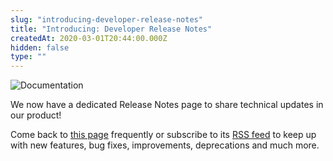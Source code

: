 ```yaml
---
slug: "introducing-developer-release-notes"
title: "Introducing: Developer Release Notes"
createdAt: 2020-03-01T20:44:00.000Z
hidden: false
type: ""
---
```


![Documentation](https://img.shields.io/badge/-Documentation-lightgray)

We now have a dedicated Release Notes page to share technical updates in our product!

Come back to [this page](https://developers.vtex.com/changelog) frequently or subscribe to its [RSS feed](https://developers.vtex.com/changelog.rss) to keep up with new features, bug fixes, improvements, deprecations and much more.
